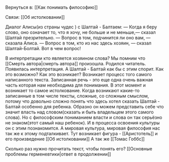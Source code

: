 Вернуться в: [[Как понимать философию]]

Связи: [[Об истолковании]]

Диалог Алисы(из страны чудес ) с Шалтай - Балтаем:
— Когда я беру слово, оно означает то, что я хочу, не больше и не меньше,— сказал Шалтай презрительно.
— Вопрос в том, подчинится ли оно вам, — сказала Алиса. 
— Вопрос в том, кто из нас здесь хозяин, — сказал Шалтай-Болтай. Вот в чем вопрос!

В интерпретации кто является хозяином слова?
Мы помним что [[Смерть автора|смерть автора]] произошла. Родился читатель. Появилась интерпретация.
А Шалтай - Балтай как бы с этим спорит. Как это возможно? Как это возникает?
Возникает процесс того самого написанного текста.
Записанная речь - это еще одна очень важная часть которая нам необходима для понимания.
В этот момент и возникает то самое истолкование. Когда возникают какие-то записанные в том числе тексты, сложные, со сложным смыслом, потому что довольно сложно понять что здесь хотел сказать Шалтай - Балтай особенно для ребенка.
Образно он можем представить себе что значит власть над словом(сказать и быть владельцем этого самого слова). Но с философским пониманием власти и слова он так серьёзно не знаком(этот самый наш ребенок). И в процесса освоения культуры он с этим познакомится.
А мировая культура, мировая философия нас так же к этому подталкивает. 
Тут возникает фигура - [[Аристотель]] и его произведение [[Об истолковании]]
А так же [[Томас Гоббс]]

Cколько раз нужно прочитать текст, чтобы понять его? [[Основные проблемы герменевтики|ответ в продолжении]]